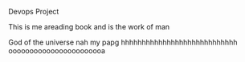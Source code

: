Devops Project

This is me areading book
and is the work of man

God of the universe nah my papg
hhhhhhhhhhhhhhhhhhhhhhhhhhhh ooooooooooooooooooooooa



















